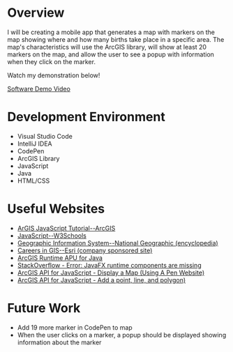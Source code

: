 # Overview

I will be creating a mobile app that generates a map with markers on the map showing where and how many births take place in a specific area. The map's characteristics will use the ArcGIS library, will show at least 20 markers on the map, and allow the user to see a popup with information when they click on the marker. 

Watch my demonstration below!

[Software Demo Video](http://youtube.link.goes.here)

# Development Environment

* Visual Studio Code
* IntelliJ IDEA
* CodePen
* ArcGIS Library
* JavaScript
* Java
* HTML/CSS

# Useful Websites

* [ArGIS JavaScript Tutorial--ArcGIS](https://developers.arcgis.com/documentation/mapping-apis-and-services/tutorials/)
* [JavaScript--W3Schools](https://www.w3schools.com/js/)
* [Geographic Information System--National Geographic (encyclopedia)](https://www.nationalgeographic.org/encyclopedia/geographic-information-system-gis/)
* [Careers in GIS--Esri (company sponsored site)](https://www.esri.com/en-us/what-is-gis/careers)
* [ArcGIS Runtime APU for Java](https://developers.arcgis.com/java/maps-2d/tutorials/display-a-map/)
* [StackOverflow - Error: JavaFX runtime components are missing](https://stackoverflow.com/questions/51478675/error-javafx-runtime-components-are-missing-and-are-required-to-run-this-appli)
* [ArcGIS API for JavaScript - Display a Map (Using A Pen Website)](https://developers.arcgis.com/javascript/latest/display-a-map/)
* [ArcGIS API for JavaScript - Add a point, line, and polygon)](https://developers.arcgis.com/javascript/latest/add-a-point-line-and-polygon/)

# Future Work

* Add 19 more marker in CodePen to map
* When the user clicks on a marker, a popup should be displayed showing information about the marker